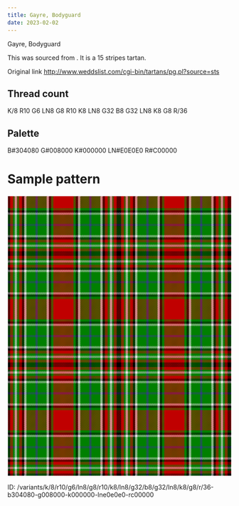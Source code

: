```yaml
---
title: Gayre, Bodyguard
date: 2023-02-02
---
```

Gayre, Bodyguard

This was sourced from <no value>.  It is a 15 stripes tartan.

Original link http://www.weddslist.com/cgi-bin/tartans/pg.pl?source=sts

## Thread count
K/8 R10 G6 LN8 G8 R10 K8 LN8 G32 B8 G32 LN8 K8 G8 R/36

## Palette
B#304080 G#008000 K#000000 LN#E0E0E0 R#C00000

# Sample pattern

![Tartan detail](tartan.png "K/8 R10 G6 LN8 G8 R10 K8 LN8 G32 B8 G32 LN8 K8 G8 R/36 tartan")

ID: /variants/k/8/r10/g6/ln8/g8/r10/k8/ln8/g32/b8/g32/ln8/k8/g8/r/36-b304080-g008000-k000000-lne0e0e0-rc00000